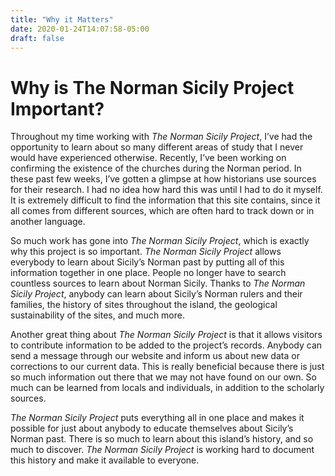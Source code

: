 ```yaml
---
title: "Why it Matters"
date: 2020-01-24T14:07:58-05:00
draft: false
---
```


# Why is The Norman Sicily Project Important?


Throughout my time working with *The Norman Sicily Project*, I’ve had the opportunity to
learn about so many different areas of study that I never would have experienced
otherwise. Recently, I’ve been working on confirming the existence of the churches
during the Norman period. In these past few weeks, I’ve gotten a glimpse at how
historians use sources for their research. I had no idea how hard this was until I had to
do it myself. It is extremely difficult to find the information that this site contains, since it
all comes from different sources, which are often hard to track down or in another
language.


So much work has gone into *The Norman Sicily Project*, which is exactly why this
project is so important. *The Norman Sicily Project* allows everybody to learn about
Sicily’s Norman past by putting all of this information together in one place. People no
longer have to search countless sources to learn about Norman Sicily. Thanks to *The
Norman Sicily Project*, anybody can learn about Sicily’s Norman rulers and their
families, the history of sites throughout the island, the geological sustainability of the
sites, and much more.


Another great thing about *The Norman Sicily Project* is that it allows visitors to
contribute information to be added to the project’s records. Anybody can send a
message through our website and inform us about new data or corrections to our
current data. This is really beneficial because there is just so much information out there
that we may not have found on our own. So much can be learned from locals and
individuals, in addition to the scholarly sources.


*The Norman Sicily Project* puts everything all in one place and makes it possible for just
about anybody to educate themselves about Sicily’s Norman past. There is so much to
learn about this island’s history, and so much to discover. *The Norman Sicily Project* is
working hard to document this history and make it available to everyone.